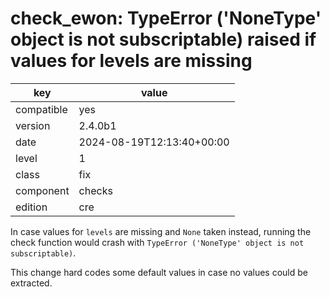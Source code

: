 [//]: # (werk v2)
# check_ewon: TypeError ('NoneType' object is not subscriptable) raised if values for levels are missing

key        | value
---------- | ---
compatible | yes
version    | 2.4.0b1
date       | 2024-08-19T12:13:40+00:00
level      | 1
class      | fix
component  | checks
edition    | cre

In case values for `levels` are missing and `None` taken instead, running the check function would
crash with `TypeError ('NoneType' object is not subscriptable)`.

This change hard codes some default values in case no values could be extracted.